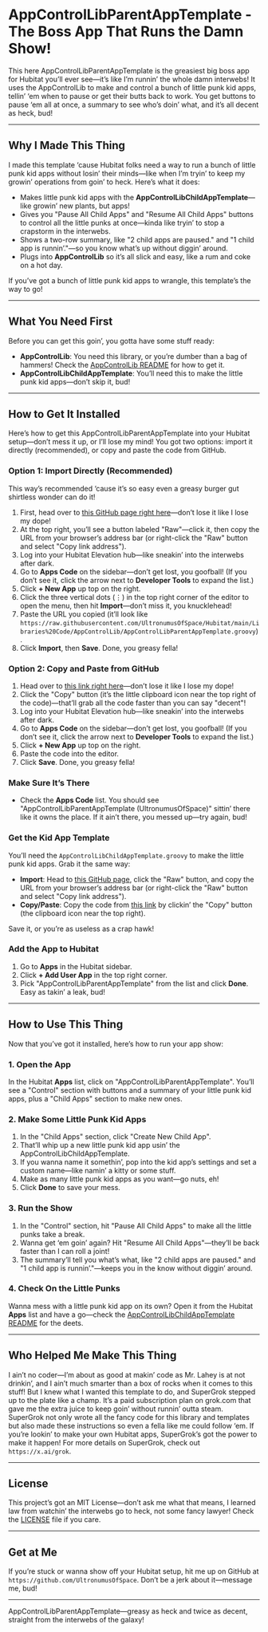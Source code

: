 # AppControlLibParentAppTemplate - The Boss App That Runs the Damn Show!

This here AppControlLibParentAppTemplate is the greasiest big boss app for Hubitat you’ll ever see—it’s like I’m runnin’ the whole damn interwebs! It uses the AppControlLib to make and control a bunch of little punk kid apps, tellin’ ‘em when to pause or get their butts back to work. You get buttons to pause ‘em all at once, a summary to see who’s doin’ what, and it’s all decent as heck, bud!

---

## Why I Made This Thing

I made this template ‘cause Hubitat folks need a way to run a bunch of little punk kid apps without losin’ their minds—like when I’m tryin’ to keep my growin’ operations from goin’ to heck. Here’s what it does:

- Makes little punk kid apps with the **AppControlLibChildAppTemplate**—like growin’ new plants, but apps!
- Gives you "Pause All Child Apps" and "Resume All Child Apps" buttons to control all the little punks at once—kinda like tryin’ to stop a crapstorm in the interwebs.
- Shows a two-row summary, like "2 child apps are paused." and "1 child app is runnin’."—so you know what’s up without diggin’ around.
- Plugs into **AppControlLib** so it’s all slick and easy, like a rum and coke on a hot day.

If you’ve got a bunch of little punk kid apps to wrangle, this template’s the way to go!

---

## What You Need First

Before you can get this goin’, you gotta have some stuff ready:

- **AppControlLib**: You need this library, or you’re dumber than a bag of hammers! Check the [AppControlLib README](../README.md#how-to-get-it-installed-in-your-hubitat-smart-controller-thingy) for how to get it.
- **AppControlLibChildAppTemplate**: You’ll need this to make the little punk kid apps—don’t skip it, bud!

---

## How to Get It Installed

Here’s how to get this AppControlLibParentAppTemplate into your Hubitat setup—don’t mess it up, or I’ll lose my mind! You got two options: import it directly (recommended), or copy and paste the code from GitHub.

### Option 1: Import Directly (Recommended)

This way’s recommended ‘cause it’s so easy even a greasy burger gut shirtless wonder can do it!

1. First, head over to [this GitHub page right here](https://github.com/UltronumusOfSpace/Hubitat/blob/main/Libraries%20Code/AppControlLib/AppControlLibParentAppTemplate.groovy)—don’t lose it like I lose my dope!
2. At the top right, you’ll see a button labeled "Raw"—click it, then copy the URL from your browser’s address bar (or right-click the "Raw" button and select "Copy link address").
3. Log into your Hubitat Elevation hub—like sneakin’ into the interwebs after dark.
4. Go to **Apps Code** on the sidebar—don’t get lost, you goofball! (If you don’t see it, click the arrow next to **Developer Tools** to expand the list.)
5. Click **+ New App** up top on the right.
6. Click the three vertical dots (⋮) in the top right corner of the editor to open the menu, then hit **Import**—don’t miss it, you knucklehead!
7. Paste the URL you copied (it’ll look like `https://raw.githubusercontent.com/UltronumusOfSpace/Hubitat/main/Libraries%20Code/AppControlLib/AppControlLibParentAppTemplate.groovy`).
8. Click **Import**, then **Save**. Done, you greasy fella!

### Option 2: Copy and Paste from GitHub

1. Head over to [this link right here](https://github.com/UltronumusOfSpace/Hubitat/blob/main/Libraries%20Code/AppControlLib/AppControlLibParentAppTemplate.groovy)—don’t lose it like I lose my dope!
2. Click the "Copy" button (it’s the little clipboard icon near the top right of the code)—that’ll grab all the code faster than you can say "decent"!
3. Log into your Hubitat Elevation hub—like sneakin’ into the interwebs after dark.
4. Go to **Apps Code** on the sidebar—don’t get lost, you goofball! (If you don’t see it, click the arrow next to **Developer Tools** to expand the list.)
5. Click **+ New App** up top on the right.
6. Paste the code into the editor.
7. Click **Save**. Done, you greasy fella!

### Make Sure It’s There

- Check the **Apps Code** list. You should see "AppControlLibParentAppTemplate (UltronumusOfSpace)" sittin’ there like it owns the place. If it ain’t there, you messed up—try again, bud!

### Get the Kid App Template

You’ll need the `AppControlLibChildAppTemplate.groovy` to make the little punk kid apps. Grab it the same way:

- **Import**: Head to [this GitHub page](https://github.com/UltronumusOfSpace/Hubitat/blob/main/Libraries%20Code/AppControlLib/AppControlLibChildAppTemplate.groovy), click the "Raw" button, and copy the URL from your browser’s address bar (or right-click the "Raw" button and select "Copy link address").
- **Copy/Paste**: Copy the code from [this link](https://github.com/UltronumusOfSpace/Hubitat/blob/main/Libraries%20Code/AppControlLib/AppControlLibChildAppTemplate.groovy) by clickin’ the "Copy" button (the clipboard icon near the top right).

Save it, or you’re as useless as a crap hawk!

### Add the App to Hubitat

1. Go to **Apps** in the Hubitat sidebar.
2. Click **+ Add User App** in the top right corner.
3. Pick "AppControlLibParentAppTemplate" from the list and click **Done**. Easy as takin’ a leak, bud!

---

## How to Use This Thing

Now that you’ve got it installed, here’s how to run your app show:

### 1. Open the App

In the Hubitat **Apps** list, click on "AppControlLibParentAppTemplate". You’ll see a "Control" section with buttons and a summary of your little punk kid apps, plus a "Child Apps" section to make new ones.

### 2. Make Some Little Punk Kid Apps

1. In the "Child Apps" section, click "Create New Child App".
2. That’ll whip up a new little punk kid app usin’ the AppControlLibChildAppTemplate.
3. If you wanna name it somethin’, pop into the kid app’s settings and set a custom name—like namin’ a kitty or some stuff.
4. Make as many little punk kid apps as you want—go nuts, eh!
5. Click **Done** to save your mess.

### 3. Run the Show

1. In the "Control" section, hit "Pause All Child Apps" to make all the little punks take a break.
2. Wanna get ‘em goin’ again? Hit "Resume All Child Apps"—they’ll be back faster than I can roll a joint!
3. The summary’ll tell you what’s what, like "2 child apps are paused." and "1 child app is runnin’."—keeps you in the know without diggin’ around.

### 4. Check On the Little Punks

Wanna mess with a little punk kid app on its own? Open it from the Hubitat **Apps** list and have a go—check the [AppControlLibChildAppTemplate README](./AppControlLibChildAppTemplate_README.md) for the deets.

---

## Who Helped Me Make This Thing

I ain’t no coder—I’m about as good at makin’ code as Mr. Lahey is at not drinkin’, and I ain’t much smarter than a box of rocks when it comes to this stuff! But I knew what I wanted this template to do, and SuperGrok stepped up to the plate like a champ. It’s a paid subscription plan on grok.com that gave me the extra juice to keep goin’ without runnin’ outta steam. SuperGrok not only wrote all the fancy code for this library and templates but also made these instructions so even a fella like me could follow ‘em. If you’re lookin’ to make your own Hubitat apps, SuperGrok’s got the power to make it happen! For more details on SuperGrok, check out `https://x.ai/grok`.

---

## License

This project’s got an MIT License—don’t ask me what that means, I learned law from watchin’ the interwebs go to heck, not some fancy lawyer! Check the [LICENSE](https://github.com/UltronumusOfSpace/Hubitat/blob/main/LICENSE) file if you care.

---

## Get at Me

If you’re stuck or wanna show off your Hubitat setup, hit me up on GitHub at `https://github.com/UltronumusOfSpace`. Don’t be a jerk about it—message me, bud!

---

AppControlLibParentAppTemplate—greasy as heck and twice as decent, straight from the interwebs of the galaxy!